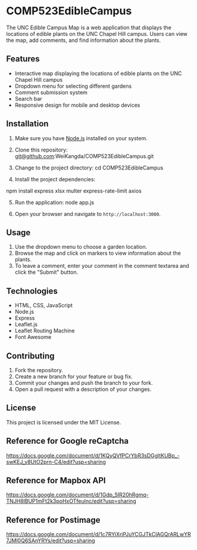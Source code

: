 # COMP523EdibleCampus

The UNC Edible Campus Map is a web application that displays the locations of edible plants on the UNC Chapel Hill campus. Users can view the map, add comments, and find information about the plants.

## Features

- Interactive map displaying the locations of edible plants on the UNC Chapel Hill campus
- Dropdown menu for selecting different gardens
- Comment submission system
- Search bar
- Responsive design for mobile and desktop devices

## Installation

1. Make sure you have [Node.js](https://nodejs.org/) installed on your system.

2. Clone this repository:
git@github.com:WeiKangda/COMP523EdibleCampus.git

3. Change to the project directory:
cd COMP523EdibleCampus

4. Install the project dependencies:

npm install express xlsx multer express-rate-limit axios


5. Run the application:
node app.js

6. Open your browser and navigate to `http://localhost:3000`.

## Usage

1. Use the dropdown menu to choose a garden location.
2. Browse the map and click on markers to view information about the plants.
3. To leave a comment, enter your comment in the comment textarea and click the "Submit" button.

## Technologies

- HTML, CSS, JavaScript
- Node.js
- Express
- Leaflet.js
- Leaflet Routing Machine
- Font Awesome

## Contributing

1. Fork the repository.
2. Create a new branch for your feature or bug fix.
3. Commit your changes and push the branch to your fork.
4. Open a pull request with a description of your changes.

## License

This project is licensed under the MIT License. 

## Reference for Google reCaptcha
https://docs.google.com/document/d/1KQyQVfPCrYbR3sDGgltKUBp_-swKEJ_v8UtO2prn-C4/edit?usp=sharing

## Reference for Mapbox API
https://docs.google.com/document/d/1Gdp_5IR20hRgmq-TNJH8lBUP1mFt2k3poHxOTfeulnc/edit?usp=sharing

## Reference for Postimage
https://docs.google.com/document/d/1c7RYiXriPJuYCGJTkClAGQrARLwYR7JMl0Q6SAnYRYs/edit?usp=sharing
